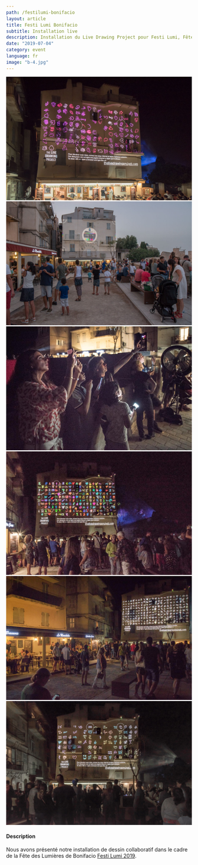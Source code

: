 ```yaml
---
path: /festilumi-bonifacio
layout: article
title: Festi Lumi Bonifacio
subtitle: Installation live
description: Installation du Live Drawing Project pour Festi Lumi, Fête des Lumières de Bonifacio, France
date: "2019-07-04"
category: event
language: fr
image: "b-4.jpg"
---
```



<photo-grid>
<img src="b-5.jpg"/>
<img src="b-1.jpg"/>
<img src="b-6.jpg"/>
<img src="b-2.jpg"/>
<img src="b-3.jpg"/>
<img src="b-4.jpg"/>
</photo-grid>

#### Description

Nous avons présenté notre installation de dessin collaboratif dans le cadre de la Fête des Lumières de Bonifacio [Festi Lumi 2019](//www.bonifacio.fr/agenda-manifestation/festi-lumi/).
